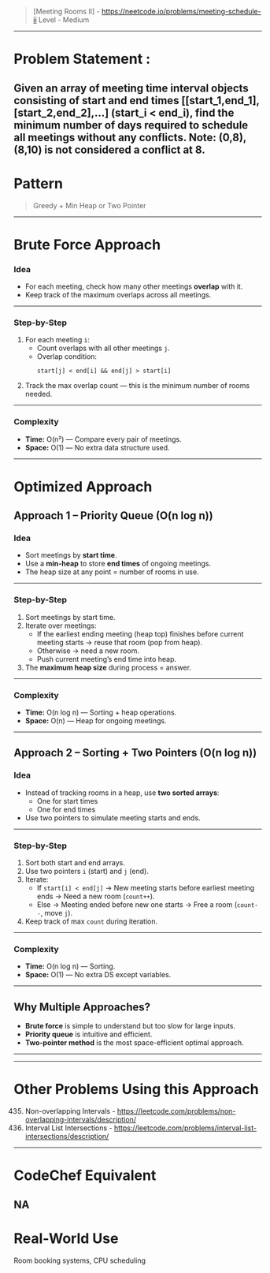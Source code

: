 > [Meeting Rooms II] - https://neetcode.io/problems/meeting-schedule-ii
> Level - Medium
--------------------------------------------------------------------------------------------------------------------------------------
# Problem Statement : 

Given an array of meeting time interval objects consisting of start and end times [[start_1,end_1],[start_2,end_2],...] (start_i < end_i), find the minimum number of days required to schedule all meetings without any conflicts.
Note: (0,8),(8,10) is not considered a conflict at 8.
--------------------------------------------------------------------------------------------------------------------------------------
# Pattern
> Greedy + Min Heap or Two Pointer
--------------------------------------------------------------------------------------------------------------------------------------
# Brute Force Approach

### **Idea**
* For each meeting, check how many other meetings **overlap** with it.
* Keep track of the maximum overlaps across all meetings.
---

### **Step-by-Step**
1. For each meeting `i`:
   * Count overlaps with all other meetings `j`.
   * Overlap condition:
     ```
     start[j] < end[i] && end[j] > start[i]
     ```
2. Track the max overlap count — this is the minimum number of rooms needed.
---

### **Complexity**
* **Time:** O(n²) — Compare every pair of meetings.
* **Space:** O(1) — No extra data structure used.
--------------------------------------------------------------------------------------------------------------------------------------
# Optimized Approach

## **Approach 1 – Priority Queue (O(n log n))**

### **Idea**
* Sort meetings by **start time**.
* Use a **min-heap** to store **end times** of ongoing meetings.
* The heap size at any point = number of rooms in use.
---

### **Step-by-Step**
1. Sort meetings by start time.
2. Iterate over meetings:
   * If the earliest ending meeting (heap top) finishes before current meeting starts → reuse that room (pop from heap).
   * Otherwise → need a new room.
   * Push current meeting’s end time into heap.
3. The **maximum heap size** during process = answer.
---

### **Complexity**
* **Time:** O(n log n) — Sorting + heap operations.
* **Space:** O(n) — Heap for ongoing meetings.
---

## **Approach 2 – Sorting + Two Pointers (O(n log n))**

### **Idea**
* Instead of tracking rooms in a heap, use **two sorted arrays**:
  * One for start times
  * One for end times
* Use two pointers to simulate meeting starts and ends.
---

### **Step-by-Step**
1. Sort both start and end arrays.
2. Use two pointers `i` (start) and `j` (end).
3. Iterate:
   * If `start[i] < end[j]` → New meeting starts before earliest meeting ends → Need a new room (`count++`).
   * Else → Meeting ended before new one starts → Free a room (`count--`, move `j`).
4. Keep track of max `count` during iteration.
---

### **Complexity**
* **Time:** O(n log n) — Sorting.
* **Space:** O(1) — No extra DS except variables.
---

## **Why Multiple Approaches?**
* **Brute force** is simple to understand but too slow for large inputs.
* **Priority queue** is intuitive and efficient.
* **Two-pointer method** is the most space-efficient optimal approach.
---
--------------------------------------------------------------------------------------------------------------------------------------
# Other Problems Using this Approach
435. Non-overlapping Intervals - https://leetcode.com/problems/non-overlapping-intervals/description/
986. Interval List Intersections - https://leetcode.com/problems/interval-list-intersections/description/
--------------------------------------------------------------------------------------------------------------------------------------
# CodeChef Equivalent
NA
--------------------------------------------------------------------------------------------------------------------------------------
# Real-World Use
Room booking systems, CPU scheduling
